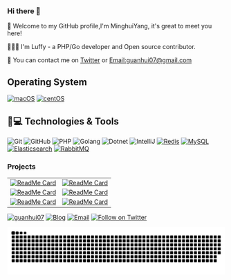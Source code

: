 ### Hi there 👋

<!--
**guanhui07/guanhui07** is a ✨ _special_ ✨ repository because its `README.md` (this file) appears on your GitHub profile.

Here are some ideas to get you started:

- 🔭 I’m currently working on Earth
- 🌱 I’m currently learning Go,PHP
- 👯 I’m looking to collaborate on ...
- 🤔 I’m looking for help with ...
- 💬 Ask me about ...
- 📫 How to reach me: ...
- 😄 Pronouns: ...
- ⚡ Fun fact: ...
- 👯 
-->

🎉 Welcome to my GitHub profile,I'm MinghuiYang, it's great to meet you here!

👨🏻‍💻 I'm Luffy - a PHP/Go developer and Open source contributor.



💬 You can contact me on [Twitter](https://twitter.com/guanhui07) or [Email:guanhui07@gmail.com](mailto:guanhui07@gmail.com)


<!-- 
<p align="left">
  <img src="https://github-readme-stats.vercel.app/api?username=guanhui07&show_icons=true&layout=compact&count_private=true&hide_title=true&theme=default" style="width: 58%; max-width: 58%; min-width: 58%;">

</p> -->
<!--   <img src="https://github-readme-stats.vercel.app/api/top-langs/?username=guanhui07&layout=compact&count_private=true&theme=default" style="width: 40%; max-width: 40%; min-width: 40%;"> -->

## Operating System 

[![macOS](https://img.shields.io/badge/-macOS-292e33?style=flat-square&logo=apple&logoColor=ffffff)](https://www.apple.com/macos/monterey/)
[![centOS](https://img.shields.io/badge/-Linux-000000?style=flat-square&logo=Linux&logoColor=fff)](https://www.centos.org/)



## 🚀💻 Technologies & Tools

  ![Git](https://img.shields.io/badge/-Git-black?style=flat-square&logo=git)
  ![GitHub](https://img.shields.io/badge/-GitHub-181717?style=flat-square&logo=github)
  ![PHP](https://img.shields.io/badge/PHP-black?style=flat-square&logo=php)
  ![Golang](https://img.shields.io/badge/Go-blue?style=flat-square&logo=go)
   ![Dotnet](https://img.shields.io/badge/dotnet-red?style=flat-square&logo=dotnet)
  ![IntelliJ](https://img.shields.io/badge/-IntelliJ%20IDEA-black?style=flat-square&logo=jetbrains)
  [![Redis](https://img.shields.io/badge/-Redis-DC382D?style=flat-square&logo=Redis&logoColor=ffffff)](https://redis.io/)
  [![MySQL](https://img.shields.io/badge/-MySQL-4479A1?style=flat-square&logo=MySQL&logoColor=ffffff)](https://www.mysql.com/)
  [![Elasticsearch](https://img.shields.io/badge/-Elasticsearch-005571?style=flat-square&logo=Elasticsearch&logoColor=ffffff)](https://www.elastic.co/)
[![RabbitMQ](https://img.shields.io/badge/-RabbitMQ-FF6600?style=flat-square&logo=RabbitMQ&logoColor=ffffff)](https://www.rabbitmq.com/)
###  Projects

|  |  |
|--------|-------|
[![ReadMe Card][dcr-swoole_card]](https://github.com/guanhui07/dcr-swoole) | [![ReadMe Card][dcr_card]](https://github.com/guanhui07/dcr) 
[![ReadMe Card][dcr-gin_card]](https://github.com/guanhui07/dcr-gin) |  [![ReadMe Card][facade_card]](https://github.com/guanhui07/facade)
[![ReadMe Card][redis_card]](https://github.com/guanhui07/redis) |  [![ReadMe Card][database_card]](https://github.com/guanhui07/database)

[dcr-swoole_card]: https://readmestats.999857.xyz/api/pin/?username=guanhui07&repo=dcr-swoole&show_owner=true
[dcr_card]: https://readmestats.999857.xyz/api/pin/?username=guanhui07&repo=dcr&show_owner=true
[facade_card]: https://readmestats.999857.xyz/api/pin/?username=guanhui07&repo=facade&show_owner=true
[dcr-gin_card]: https://readmestats.999857.xyz/api/pin/?username=guanhui07&repo=dcr-gin&show_owner=true
[redis_card]: https://readmestats.999857.xyz/api/pin/?username=guanhui07&repo=redis&show_owner=true
[database_card]: https://readmestats.999857.xyz/api/pin/?username=guanhui07&repo=database&show_owner=true

 <a href="https://github.com/guanhui07"><img src="https://komarev.com/ghpvc/?username=guanhui07" alt="guanhui07" /></a>
<a href="https://guanhui07.github.io/blog/"><img src="https://img.shields.io/badge/Blog-https://guanhui07.github.io/blog/-blue" alt="Blog" /></a>
<a href="mailto:guanhui07@gmail.com"><img src="https://img.shields.io/badge/Email-guanhui07@gmail.com-blue%22%20alt=%22Email" alt="Email" /></a>
<a href="https://twitter.com/intent/follow?screen_name=guanhui07"><img src="https://img.shields.io/twitter/follow/guanhui07.svg?style=social&label=Follow%20@guanhui07" alt="Follow on Twitter"></a>
<!-- <a href="https://github.com/guanhui07?tab=followers"><img src="https://img.shields.io/github/followers/guanhui07"></a> -->
[![GitHub Snake Light](https://raw.githubusercontent.com/sy-records/sy-records/output/github-contribution-grid-snake.svg)](https://github.com/guanhui07)

<!-- <details>  

[![GitHub Snake Light](https://raw.githubusercontent.com/guanhui07/output/github-contribution-grid-snake.svg)](https://github.com/guanhui07) 

<summary> View my contributions in 3D</summary>

![](https://raw.githubusercontent.com/guanhui07/guanhui07/profile-3d-contrib/profile-green.svg#gh-light-mode-only)
![](https://raw.githubusercontent.com/guanhui07/guanhui07/profile-3d-contrib/profile-night-green.svg#gh-dark-mode-only)

</details>   -->
